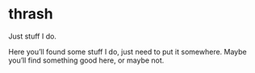 # thrash
Just stuff I do.

Here you’ll found some stuff I do, just need to put it somewhere.
Maybe you’ll find something good here, or maybe not.

